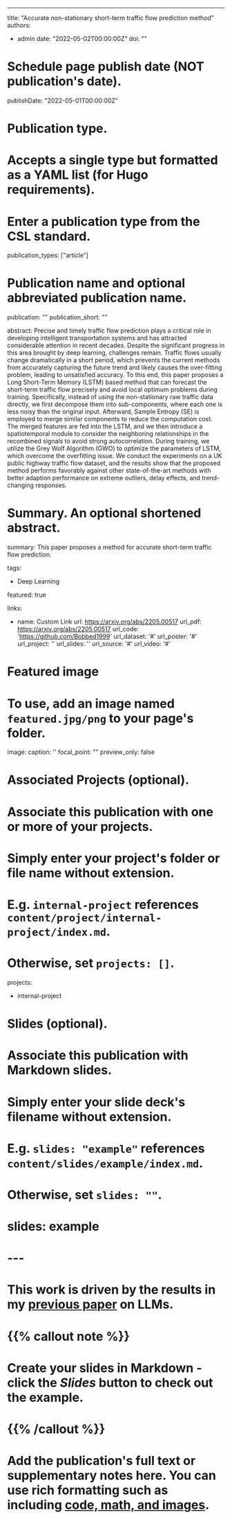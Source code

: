 ---
title: "Accurate non-stationary short-term traffic flow prediction method"
authors:
- admin
date: "2022-05-02T00:00:00Z"
doi: ""

# Schedule page publish date (NOT publication's date).
publishDate: "2022-05-01T00:00:00Z"

# Publication type.
# Accepts a single type but formatted as a YAML list (for Hugo requirements).
# Enter a publication type from the CSL standard.
publication_types: ["article"]

# Publication name and optional abbreviated publication name.
publication: ""
publication_short: ""

abstract: Precise and timely traffic flow prediction plays a critical role in developing intelligent transportation systems and has attracted considerable attention in recent decades. Despite the significant progress in this area brought by deep learning, challenges remain. Traffic flows usually change dramatically in a short period, which prevents the current methods from accurately capturing the future trend and likely causes the over-fitting problem, leading to unsatisfied accuracy. To this end, this paper proposes a Long Short-Term Memory (LSTM) based method that can forecast the short-term traffic flow precisely and avoid local optimum problems during training. Specifically, instead of using the non-stationary raw traffic data directly, we first decompose them into sub-components, where each one is less noisy than the original input. Afterward, Sample Entropy (SE) is employed to merge similar components to reduce the computation cost. The merged features are fed into the LSTM, and we then introduce a spatiotemporal module to consider the neighboring relationships in the recombined signals to avoid strong autocorrelation. During training, we utilize the Grey Wolf Algorithm (GWO) to optimize the parameters of LSTM, which overcome the overfitting issue. We conduct the experiments on a UK public highway traffic flow dataset, and the results show that the proposed method performs favorably against other state-of-the-art methods with better adaption performance on extreme outliers, delay effects, and trend-changing responses.

# Summary. An optional shortened abstract.
summary: This paper proposes a method for accurate short-term traffic flow prediction.

tags:
- Deep Learning

featured: true

links:
- name: Custom Link
  url: https://arxiv.org/abs/2205.00517
url_pdf: https://arxiv.org/abs/2205.00517
url_code: 'https://github.com/Bobbed1999'
url_dataset: '#'
url_poster: '#'
url_project: ''
url_slides: ''
url_source: '#'
url_video: '#'

# Featured image
# To use, add an image named `featured.jpg/png` to your page's folder. 
image:
  caption: ''
  focal_point: ""
  preview_only: false

# Associated Projects (optional).
#   Associate this publication with one or more of your projects.
#   Simply enter your project's folder or file name without extension.
#   E.g. `internal-project` references `content/project/internal-project/index.md`.
#   Otherwise, set `projects: []`.
projects:
- internal-project

# Slides (optional).
#   Associate this publication with Markdown slides.
#   Simply enter your slide deck's filename without extension.
#   E.g. `slides: "example"` references `content/slides/example/index.md`.
#   Otherwise, set `slides: ""`.
# slides: example
# ---

# This work is driven by the results in my [previous paper](/publication/conference-paper/) on LLMs.

# {{% callout note %}}
# Create your slides in Markdown - click the *Slides* button to check out the example.
# {{% /callout %}}

# Add the publication's **full text** or **supplementary notes** here. You can use rich formatting such as including [code, math, and images](https://docs.hugoblox.com/content/writing-markdown-latex/).
